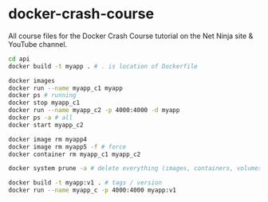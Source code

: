 # docker-crash-course

All course files for the Docker Crash Course tutorial on the Net Ninja site &amp; YouTube channel.

```bash
cd api
docker build -t myapp . # . is location of Dockerfile
```

```bash
docker images
docker run --name myapp_c1 myapp
docker ps # running
docker stop myapp_c1
docker run --name myapp_c2 -p 4000:4000 -d myapp
docker ps -a # all
docker start myapp_c2
```

```bash
docker image rm myapp4
docker image rm myapp5 -f # force
docker container rm myapp_c1 myapp_c2
```

```bash
docker system prune -a # delete everything (images, containers, volumes)
```

```bash
docker build -t myapp:v1 . # tags / version
docker run --name myapp_c -p 4000:4000 myapp:v1
```
